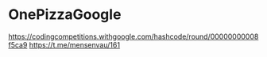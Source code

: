 # OnePizzaGoogle

https://codingcompetitions.withgoogle.com/hashcode/round/00000000008f5ca9 
https://t.me/mensenvau/161

